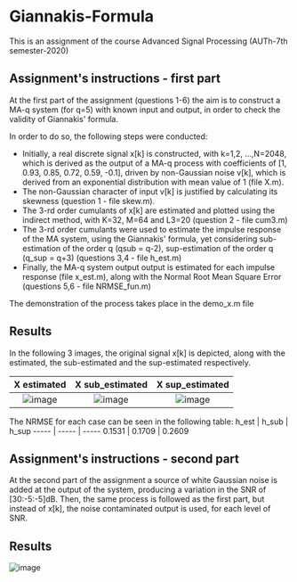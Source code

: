 # Giannakis-Formula
This is an assignment of the course Advanced Signal Processing (AUTh-7th semester-2020)

## Assignment's instructions - first part ##
At the first part of the assignment (questions 1-6) the aim is to construct a MA-q system (for q=5) with known input and output, in order to check the validity of Giannakis' formula.

In order to do so, the following steps were conducted:
 
* Initially, a real discrete signal x[k] is constructed, with k=1,2, ...,N=2048, which is derived as the output of a MA-q process with coefficients of [1, 0.93, 0.85, 0.72, 0.59, -0.1], driven by non-Gaussian noise v[k], which is derived from an exponential distribution with mean value of 1 (file X.m).
* The non-Gaussian character of input v[k] is justified by calculating its skewness (question 1 - file skew.m).
* The 3-rd order cumulants of x[k] are estimated and plotted using the indirect method, with K=32, M=64 and L3=20 (question 2 - file cum3.m)
* The 3-rd order cumulants were used to estimate the impulse response of the MA system, using the Giannakis' formula, yet considering sub-estimation of the order q (qsub = q-2), sup-estimation of the order q (q_sup = q+3) (questions 3,4 - file h_est.m)
* Finally, the MA-q system output output is estimated for each impulse response (file x_est.m), along with the Normal Root Mean Square Error (questions 5,6 - file NRMSE_fun.m)

The demonstration of the process takes place in the demo_x.m file

## Results ##

In the following 3 images, the original signal x[k] is depicted, along with the estimated, the sub-estimated and the sup-estimated respectively.

X estimated           |  X sub_estimated          |  X sup_estimated
:-------------------------:|:-------------------------:|:-------------------------:
![image](https://user-images.githubusercontent.com/26661405/188715316-805e1806-0d0c-4451-ae36-87fdf3e9484c.png) |![image](https://user-images.githubusercontent.com/26661405/188715347-0ab5b8ce-2e38-414d-ac3b-eced9671dbe3.png) | ![image](https://user-images.githubusercontent.com/26661405/188715367-cc8eb3bf-a079-482a-9c8d-279f0869e59b.png)


The NRMSE for each case can be seen in the following table: 
h_est  | h_sub  | h_sup 
-----  | -----  | ----- 
0.1531 | 0.1709 | 0.2609

## Assignment's instructions - second part ##

At the second part of the assignment a source of white Gaussian noise is added at the output of the system, producing a variation in the SNR of [30:-5:-5]dB. Then, the same process is followed as the first part, but instead of x[k], the noise contaminated output is used, for each level of SNR.

## Results ##
![image](https://user-images.githubusercontent.com/26661405/188721403-736b1be7-7eb5-426c-8428-f47e9230081a.png)

  
